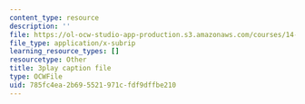 ```yaml
---
content_type: resource
description: ''
file: https://ol-ocw-studio-app-production.s3.amazonaws.com/courses/14-01-principles-of-microeconomics-fall-2018/785fc4ea2b695521971cfdf9dffbe210_x0scPosOsoI.vtt
file_type: application/x-subrip
learning_resource_types: []
resourcetype: Other
title: 3play caption file
type: OCWFile
uid: 785fc4ea-2b69-5521-971c-fdf9dffbe210
---
```

